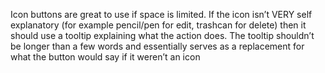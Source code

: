 Icon buttons are great to use if space is limited. If the icon isn’t VERY self explanatory (for example pencil/pen for edit, trashcan for delete) then it should use a tooltip explaining what the action does. The tooltip shouldn’t be longer than a few words and essentially serves as a replacement for what the button would say if it weren’t an icon